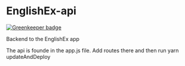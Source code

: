 # EnglishEx-api

[![Greenkeeper badge](https://badges.greenkeeper.io/ThomasAndrewMacLean/EnglishEx-api.svg)](https://greenkeeper.io/)

Backend to the EnglishEx app

The api is founde in the app.js file. Add routes there and then run yarn updateAndDeploy